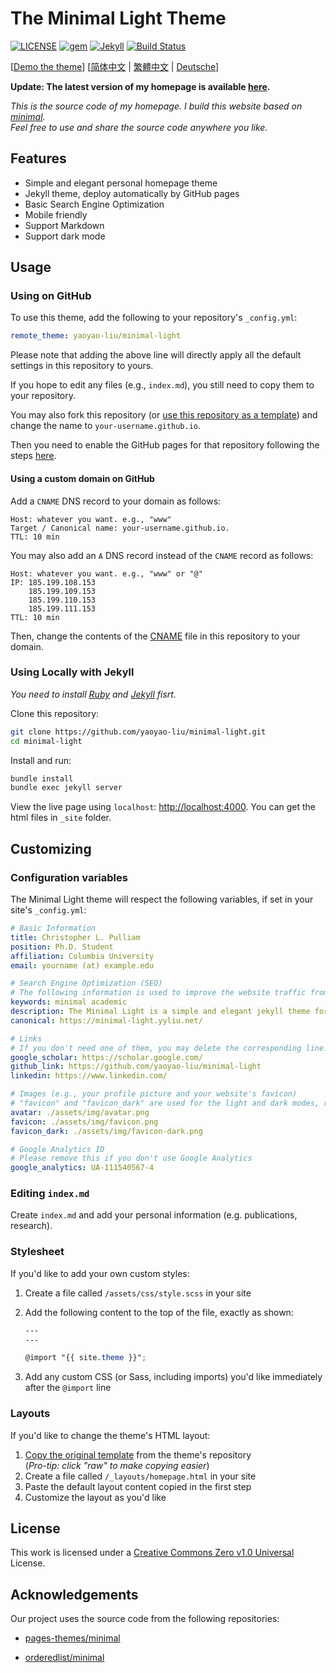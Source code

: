 # The Minimal Light Theme

[![LICENSE](https://img.shields.io/github/license/yaoyao-liu/minimal-light?logo=creative-commons&color=EF9421)](https://github.com/yaoyao-liu/minimal-light/blob/main/LICENSE)
[![gem](https://img.shields.io/gem/v/minimal-light?logo=rubygems&color=E9573F)](https://rubygems.org/gems/minimal-light)
[![Jekyll](https://img.shields.io/badge/jekyll-%3E%3D%203.5-orange.svg?logo=jekyll)](https://jekyllrb.com/)
[![Build Status](https://github.com/yaoyao-liu/minimal-light/actions/workflows/ci.yaml/badge.svg)](https://github.com/yaoyao-liu/minimal-light/actions/workflows/ci.yaml)

\[[Demo the theme](https://minimal-light.yyliu.net/)\]  \[[简体中文](https://github.com/yaoyao-liu/minimal-light/blob/master/README_zh_Hans.md) | [繁體中文](https://github.com/yaoyao-liu/minimal-light/blob/master/README_zh_Hant.md) | [Deutsche](https://github.com/yaoyao-liu/minimal-light/blob/master/README_de.md)\]

**Update: The latest version of my homepage is available [here](https://github.com/yaoyao-liu/homepage).**
 
*This is the source code of my homepage. I build this website based on [minimal](https://github.com/orderedlist/minimal).*
<br>
*Feel free to use and share the source code anywhere you like.*

## Features

- Simple and elegant personal homepage theme
- Jekyll theme, deploy automatically by GitHub pages
- Basic Search Engine Optimization
- Mobile friendly
- Support Markdown 
- Support dark mode

## Usage

### Using on GitHub 

To use this theme, add the following to your repository's `_config.yml`:

```yaml
remote_theme: yaoyao-liu/minimal-light
```

Please note that adding the above line will directly apply all the default settings in this repository to yours.

If you hope to edit any files (e.g., `index.md`), you still need to copy them to your repository.

You may also fork this repository (or [use this repository as a template](https://docs.github.com/en/github/creating-cloning-and-archiving-repositories/creating-a-repository-from-a-template)) and change the name to `your-username.github.io`.

Then you need to enable the GitHub pages for that repository following the steps [here](https://docs.github.com/en/pages/getting-started-with-github-pages/creating-a-github-pages-site#creating-your-site).

#### Using a custom domain on GitHub

Add a `CNAME` DNS record to your domain as follows:
```
Host: whatever you want. e.g., "www" 
Target / Canonical name: your-username.github.io.
TTL: 10 min
```
You may also add an `A` DNS record instead of the `CNAME` record as follows:
```
Host: whatever you want. e.g., "www" or "@"
IP: 185.199.108.153
    185.199.109.153
    185.199.110.153
    185.199.111.153
TTL: 10 min
```

Then, change the contents of the [CNAME](./CNAME) file in this repository to your domain.

### Using Locally with Jekyll

*You need to install [Ruby](https://www.ruby-lang.org/en/) and [Jekyll](https://jekyllrb.com/) fisrt.*

Clone this repository:

```bash
git clone https://github.com/yaoyao-liu/minimal-light.git
cd minimal-light
```
Install and run:

```bash
bundle install
bundle exec jekyll server
```
View the live page using `localhost`:
<http://localhost:4000>. You can get the html files in `_site` folder.

## Customizing

### Configuration variables

The Minimal Light theme will respect the following variables, if set in your site's `_config.yml`:

  ```yaml
# Basic Information 
title: Christopher L. Pulliam
position: Ph.D. Student
affiliation: Columbia University
email: yourname (at) example.edu

# Search Engine Optimization (SEO)
# The following information is used to improve the website traffic from search engines, e.g., Google.
keywords: minimal academic
description: The Minimal Light is a simple and elegant jekyll theme for academic personal homepage.
canonical: https://minimal-light.yyliu.net/

# Links 
# If you don't need one of them, you may delete the corresponding line.
google_scholar: https://scholar.google.com/
github_link: https://github.com/yaoyao-liu/minimal-light
linkedin: https://www.linkedin.com/

# Images (e.g., your profile picture and your website's favicon) 
# "favicon" and "favicon_dark" are used for the light and dark modes, respectively. 
avatar: ./assets/img/avatar.png
favicon: ./assets/img/favicon.png
favicon_dark: ./assets/img/favicon-dark.png

# Google Analytics ID
# Please remove this if you don't use Google Analytics
google_analytics: UA-111540567-4
  ```
### Editing `index.md`

Create `index.md` and add your personal information (e.g. publications, research).

### Stylesheet

If you'd like to add your own custom styles:

1. Create a file called `/assets/css/style.scss` in your site
2. Add the following content to the top of the file, exactly as shown:

    ```scss
    ---
    ---

    @import "{{ site.theme }}";
    ```
3. Add any custom CSS (or Sass, including imports) you'd like immediately after the `@import` line

### Layouts

If you'd like to change the theme's HTML layout:

1. [Copy the original template](https://github.com/yaoyao-liu/minimal-light/blob/master/_layouts/homepage.html) from the theme's repository<br />(*Pro-tip: click "raw" to make copying easier*)
2. Create a file called `/_layouts/homepage.html` in your site
3. Paste the default layout content copied in the first step
4. Customize the layout as you'd like

## License

This work is licensed under a [Creative Commons Zero v1.0 Universal](https://github.com/yaoyao-liu/minimal-light/blob/master/LICENSE) License.

## Acknowledgements

Our project uses the source code from the following repositories:

* [pages-themes/minimal](https://github.com/pages-themes/minimal)

* [orderedlist/minimal](https://github.com/orderedlist/minimal)
